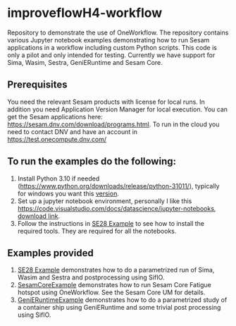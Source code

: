 # improveflowH4-workflow
Repository to demonstrate the use of OneWorkflow. The repository contains various Jupyter notebook examples demonstrating how to run Sesam applications in a workflow including custom Python scripts.
This code is only a pilot and only intended for testing. Currently we have support for 
Sima, Wasim, Sestra, GeniERuntime and Sesam Core. 

## Prerequisites 
You need the relevant Sesam products  with license for local runs. In addition you need Application Version Manager for local execution. You can get the Sesam applications here: https://sesam.dnv.com/download/programs.html.
To run in the cloud you need to contact DNV and have an account in https://test.onecompute.dnv.com/ 

## To run the examples do the following:
1. Install Python 3.10 if needed (https://www.python.org/downloads/release/python-31011/), typically for windows you want this [version](https://www.python.org/ftp/python/3.10.11/python-3.10.11-amd64.exe).
2. Set up a jupyter notebook environment, personally I like this https://code.visualstudio.com/docs/datascience/jupyter-notebooks, [download link](https://code.visualstudio.com/download#).
3. Follow the instructions in [SE28 Example](SE28ExampleSimaWasimSestra/workflowCoreDemoSE28SestraAndWasim.ipynb) to see how to install the required tools. They are required for all the notebooks.

## Examples provided
1. [SE28 Example](SE28ExampleSimaWasimSestra/workflowCoreDemoSE28SestraAndWasim.ipynb)  demonstrates how to do a parametrized run of Sima, Wasim and Sestra and postprocessing using SifIO. 
2. [SesamCoreExample](SesamCoreExample/SesamCoreExample.ipynb)  demonstrates how to run Sesam Core Fatigue hotspot using OneWorkflow. See the Sesam Core UM for details. 
3. [GeniERuntimeExample](GeniERuntimeExample/GeniERuntimeExample.ipynb) demonstrates how to do a parametrized study of a container ship using GeniERuntime and some trivial post processing using SifIO.